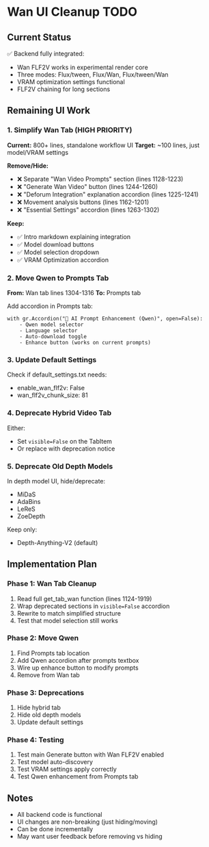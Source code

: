 # Wan UI Cleanup TODO

## Current Status
✅ Backend fully integrated:
- Wan FLF2V works in experimental render core
- Three modes: Flux/tween, Flux/Wan, Flux/tween/Wan
- VRAM optimization settings functional
- FLF2V chaining for long sections

## Remaining UI Work

### 1. Simplify Wan Tab (HIGH PRIORITY)
**Current:** 800+ lines, standalone workflow UI
**Target:** ~100 lines, just model/VRAM settings

**Remove/Hide:**
- ❌ Separate "Wan Video Prompts" section (lines 1128-1223)
- ❌ "Generate Wan Video" button (lines 1244-1260)
- ❌ "Deforum Integration" explanation accordion (lines 1225-1241)
- ❌ Movement analysis buttons (lines 1162-1201)
- ❌ "Essential Settings" accordion (lines 1263-1302)

**Keep:**
- ✅ Intro markdown explaining integration
- ✅ Model download buttons
- ✅ Model selection dropdown
- ✅ VRAM Optimization accordion

### 2. Move Qwen to Prompts Tab
**From:** Wan tab lines 1304-1316
**To:** Prompts tab

Add accordion in Prompts tab:
```
with gr.Accordion("🧠 AI Prompt Enhancement (Qwen)", open=False):
    - Qwen model selector
    - Language selector  
    - Auto-download toggle
    - Enhance button (works on current prompts)
```

### 3. Update Default Settings
Check if default_settings.txt needs:
- enable_wan_flf2v: False
- wan_flf2v_chunk_size: 81

### 4. Deprecate Hybrid Video Tab
Either:
- Set `visible=False` on the TabItem
- Or replace with deprecation notice

### 5. Deprecate Old Depth Models
In depth model UI, hide/deprecate:
- MiDaS
- AdaBins  
- LeReS
- ZoeDepth

Keep only:
- Depth-Anything-V2 (default)

## Implementation Plan

### Phase 1: Wan Tab Cleanup
1. Read full get_tab_wan function (lines 1124-1919)
2. Wrap deprecated sections in `visible=False` accordion
3. Rewrite to match simplified structure
4. Test that model selection still works

### Phase 2: Move Qwen
1. Find Prompts tab location
2. Add Qwen accordion after prompts textbox
3. Wire up enhance button to modify prompts
4. Remove from Wan tab

### Phase 3: Deprecations
1. Hide hybrid tab
2. Hide old depth models
3. Update default settings

### Phase 4: Testing
1. Test main Generate button with Wan FLF2V enabled
2. Test model auto-discovery
3. Test VRAM settings apply correctly
4. Test Qwen enhancement from Prompts tab

## Notes
- All backend code is functional
- UI changes are non-breaking (just hiding/moving)
- Can be done incrementally
- May want user feedback before removing vs hiding

